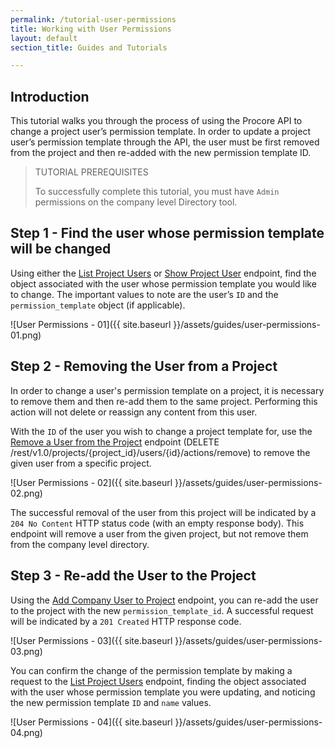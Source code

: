 ```yaml
---
permalink: /tutorial-user-permissions
title: Working with User Permissions
layout: default
section_title: Guides and Tutorials

---
```


## Introduction

This tutorial walks you through the process of using the Procore API to change a project user’s permission template.
In order to update a project user’s permission template through the API, the user must be first removed from the project and then re-added with the new permission template ID.

> TUTORIAL PREREQUISITES
>
> To successfully complete this tutorial, you must have `Admin` permissions on the company level Directory tool.

## Step 1 - Find the user whose permission template will be changed

Using either the [List Project Users](https://developers.procore.com/reference/rest/v1/project-users#list-project-users) or [Show Project User](https://developers.procore.com/reference/rest/v1/project-users#show-project-user) endpoint, find the object associated with the user whose permission template you would like to change.
The important values to note are the user’s `ID` and the `permission_template` object (if applicable).

![User Permissions - 01]({{ site.baseurl }}/assets/guides/user-permissions-01.png)

## Step 2 - Removing the User from a Project

In order to change a user's permission template on a project, it is necessary to remove them and then re-add them to the same project.
Performing this action will not delete or reassign any content from this user.

With the `ID` of the user you wish to change a project template for, use the [Remove a User from the Project](https://developers.procore.com/reference/rest/v1/project-users#remove-a-user-from-the-project) endpoint (DELETE /rest/v1.0/projects/{project_id}/users/{id}/actions/remove) to remove the given user from a specific project.

![User Permissions - 02]({{ site.baseurl }}/assets/guides/user-permissions-02.png)

The successful removal of the user from this project will be indicated by a `204 No Content` HTTP status code (with an empty response body).
This endpoint will remove a user from the given project, but not remove them from the company level directory.

## Step 3 - Re-add the User to the Project

Using the [Add Company User to Project](https://developers.procore.com/reference/rest/v1/project-users#add-company-user-to-project) endpoint, you can re-add the user to the project with the new `permission_template_id`.
A successful request will be indicated by a `201 Created` HTTP response code.

![User Permissions - 03]({{ site.baseurl }}/assets/guides/user-permissions-03.png)

You can confirm the change of the permission template by making a request to the [List Project Users](https://developers.procore.com/reference/rest/v1/project-users#list-project-users) endpoint, finding the object associated with the user whose permission template you were updating, and noticing the new permission template `ID` and `name` values.

![User Permissions - 04]({{ site.baseurl }}/assets/guides/user-permissions-04.png)
